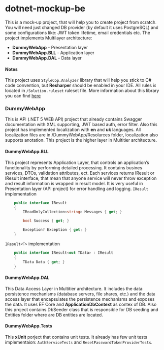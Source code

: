# dotnet-mockup-be

This is a mock-up project, that will help you to create project from scratch. You will need just changed DB provider (by default it uses PostgreSQL) and some configurations like: JWT token lifetime, email credentials etc. The project implements Multilayer architecture:
- **DummyWebApp** - Presentation layer
- **DummyWebApp.BLL** - Application layer
- **DummyWebApp.DAL**  - Data layer
#### Notes
This project uses `StyleCop.Analyzer` library that will help you stick to C# code convention, but **Resharper** should be enabled in your IDE. All rules is located in `/Solution.ruleset` ruleset file.
More information about this library you can find [here](https://github.com/DotNetAnalyzers/StyleCopAnalyzers "here")
### DummyWebApp
This is API (.NET 5 WEB API) project that already contains Swagger documentation with XML supporting, JWT based auth, error filter. Also this project has implemented localization with **en** and **uk** languages. All localization files are in /DummyWebApp/Resolurces folder, localization also supports anotation. This project is the higher layer in Multitier architecture.

#### DummyWebApp.BLL
This project represents Application Layer, that controls an application’s functionality by performing detailed processing. It contains busines services, DTOs, validation attributes, ect. Each services returns IResult or IResult<T> interface, that mean that anyone service will never throw exception and result information is wrapped in result model. It is very useful in Presentation layer (API project) for error handling and logging. 
`IResult` implementation
```csharp
    public interface IResult
    {
        IReadOnlyCollection<string> Messages { get; }

        bool Success { get; }

        Exception? Exception { get; }
    }
```

`IResult<T>` implementation
```csharp
    public interface IResult<out TData> : IResult
    {
        TData Data { get; }
    }
```

#### DummyWebApp.DAL
This Data Access Layer in Multitier architecture. It includes the data persistence mechanisms (database servers, file shares, etc.) and the data access layer that encapsulates the persistence mechanisms and exposes the data. It uses EF Core and **ApplicationDbContext** as contex of DB. Also this project contains DbSeeder class that is responsible for DB seeding and Entities folder where are DB entities are located.

#### DummyWebApp.Tests
This **xUnit** porject that contains unit tests. It already has few unit tests implementaion: `AuthServiceTests` and `ResetPasswordTokenProviderTests`.
